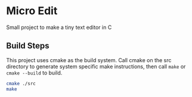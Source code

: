 # Micro Edit
Small project to make a tiny text editor in C

## Build Steps
This project uses cmake as the build system. Call cmake on the src directory to generate system specific make instructions, then call `make` or `cmake --build` to build.  

```bash
cmake ./src
make
```
